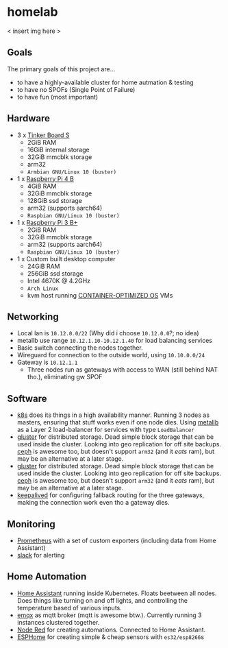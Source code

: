 # homelab

< insert img here >

## Goals

The primary goals of this project are...

- to have a highly-available cluster for home autmation & testing
- to have no SPOFs (Single Point of Failure)
- to have fun (most important)

## Hardware

- 3 x [Tinker Board S](https://www.asus.com/no/Single-Board-Computer/Tinker-Board-S/)
  - 2GiB RAM
  - 16GiB internal storage
  - 32GiB mmcblk storage
  - arm32
  - `Armbian GNU/Linux 10 (buster)`
- 1 x [Raspberry Pi 4 B](https://www.raspberrypi.org/products/raspberry-pi-4-model-b/)
  - 4GiB RAM
  - 32GiB mmcblk storage
  - 128GiB ssd storage
  - arm32 (supports aarch64)
  - `Raspbian GNU/Linux 10 (buster)`
- 1 x [Raspberry Pi 3 B+](https://www.raspberrypi.org/products/raspberry-pi-3-model-b-plus/)
  - 2GiB RAM
  - 32GiB mmcblk storage
  - arm32 (supports aarch64)
  - `Raspbian GNU/Linux 10 (buster)`
- 1 x Custom built desktop computer
  - 24GiB RAM
  - 256GiB ssd storage
  - Intel 4670K @ 4.2GHz
  - `Arch Linux`
  - kvm host running [CONTAINER-OPTIMIZED OS](https://cloud.google.com/container-optimized-os/) VMs

## Networking

- Local lan is `10.12.0.0/22` (Why did i choose `10.12.0.0`?; no idea)
- metallb use range `10.12.1.10-10.12.1.40` for load balancing services
- Basic switch connecting the nodes together.
- Wireguard for connection to the outside world, using `10.10.0.0/24`
- Gateway is `10.12.1.1`
  - Three nodes run as gateways with access to WAN (still behind NAT tho.), eliminating gw SPOF

## Software

- [k8s](https://k8s.io) does its things in a high availability manner. Running 3 nodes as masters, ensuring that stuff works even if one node dies. Using [metallb](https://metallb.universe.tf/) as a Layer 2 load-balancer for services with type `LoadBalancer`
- [gluster](https://www.gluster.org/) for distributed storage. Dead simple block storage that can be used inside the cluster. Looking into geo replication for off site backups. [ceph](https://ceph.io/) is awesome too, but doesn't support `arm32` (and it _eats_ ram), but may be an alternative at a later stage.
- [gluster](https://www.gluster.org/) for distributed storage. Dead simple block storage that can be used inside the cluster. Looking into geo replication for off site backups. [ceph](https://ceph.io/) is awesome too, but doesn't support `arm32` (and it _eats_ ram), but may be an alternative at a later stage.
- [keepalived](https://www.keepalived.org/) for configuring fallback routing for the three gateways, making the connection work even tho a gateway dies.

## Monitoring

- [Prometheus](https://prometheus.io/) with a set of custom exporters (including data from Home Assistant)
- [slack](https://slack.com) for alerting

## Home Automation

- [Home Assistant](https://www.home-assistant.io/) running inside Kubernetes. Floats beetween all nodes. Does things like turning on and off lights, and controlling the temperature based of various inputs.
- [emqx](https://github.com/emqx/emqx) as mqtt broker (mqtt is awesome btw.). Currently running 3 instances clustered together.
- [Node Red](https://nodered.org/) for creating automations. Connected to Home Assistant.
- [ESPHome](https://esphome.io) for creating simple & cheap sensors with `es32/esp8266`s
